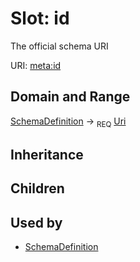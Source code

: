 # Slot: id


The official schema URI

URI: [meta:id](https://w3id.org/biolink/biolinkml/meta/id)
## Domain and Range

[SchemaDefinition](SchemaDefinition.md) ->  <sub>REQ</sub> [Uri](Uri.md)
## Inheritance

## Children

## Used by

 * [SchemaDefinition](SchemaDefinition.md)
